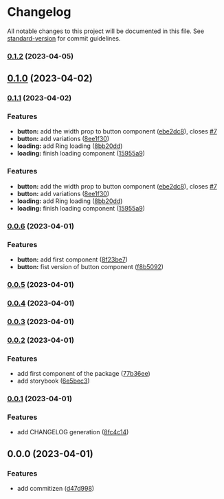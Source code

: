 # Changelog

All notable changes to this project will be documented in this file. See [standard-version](https://github.com/conventional-changelog/standard-version) for commit guidelines.

### [0.1.2](https://github.com/ismaelcostarc/react-aurora/compare/v0.1.1...v0.1.2) (2023-04-05)

## [0.1.0](https://github.com/ismaelcostarc/react-aurora/compare/v0.0.6...v0.1.0) (2023-04-02)

### [0.1.1](https://github.com/ismaelcostarc/react-aurora/compare/v0.0.6...v0.1.1) (2023-04-02)

### Features

* **button:** add the width prop to button component ([ebe2dc8](https://github.com/ismaelcostarc/react-aurora/commit/ebe2dc8df038ee61ed94da9674b95c49b0a7b2e1)), closes [#7](https://github.com/ismaelcostarc/react-aurora/issues/7)
* **button:** add variations ([8ee1f30](https://github.com/ismaelcostarc/react-aurora/commit/8ee1f302bd042fdbc0415dfdbd3f13388946e47d))
* **loading:** add Ring loading ([8bb20dd](https://github.com/ismaelcostarc/react-aurora/commit/8bb20dd825f4661ad643090b36dbdba8ec20c402))
* **loading:** finish loading component ([15955a9](https://github.com/ismaelcostarc/react-aurora/commit/15955a911d97a7cffbf807d43b4179557cf73623))

### Features

* **button:** add the width prop to button component ([ebe2dc8](https://github.com/ismaelcostarc/react-aurora/commit/ebe2dc8df038ee61ed94da9674b95c49b0a7b2e1)), closes [#7](https://github.com/ismaelcostarc/react-aurora/issues/7)
* **button:** add variations ([8ee1f30](https://github.com/ismaelcostarc/react-aurora/commit/8ee1f302bd042fdbc0415dfdbd3f13388946e47d))
* **loading:** add Ring loading ([8bb20dd](https://github.com/ismaelcostarc/react-aurora/commit/8bb20dd825f4661ad643090b36dbdba8ec20c402))
* **loading:** finish loading component ([15955a9](https://github.com/ismaelcostarc/react-aurora/commit/15955a911d97a7cffbf807d43b4179557cf73623))

### [0.0.6](https://github.com/ismaelcostarc/react-aurora/compare/v0.0.5...v0.0.6) (2023-04-01)

### Features

* **button:** add first component ([8f23be7](https://github.com/ismaelcostarc/react-aurora/commit/8f23be71c9d6bdc0357de5342a5f3ee7fca7a792))
* **button:** fist version of button component ([f8b5092](https://github.com/ismaelcostarc/react-aurora/commit/f8b5092140c4e95302a124aa35e83853c2b899a5))

### [0.0.5](https://github.com/ismaelcostarc/react-aurora/compare/v0.0.4...v0.0.5) (2023-04-01)

### [0.0.4](https://github.com/ismaelcostarc/react-aurora/compare/v0.0.3...v0.0.4) (2023-04-01)

### [0.0.3](https://github.com/ismaelcostarc/react-aurora/compare/v0.0.2...v0.0.3) (2023-04-01)

### [0.0.2](https://github.com/ismaelcostarc/react-aurora/compare/v0.0.1...v0.0.2) (2023-04-01)


### Features

* add first component of the package ([77b36ee](https://github.com/ismaelcostarc/react-aurora/commit/77b36ee786511de69d35f6f4be3d510790ff9ab7))
* add storybook ([6e5bec3](https://github.com/ismaelcostarc/react-aurora/commit/6e5bec3f133a2be9198fa00740ab74fda37e6d06))

### [0.0.1](https://github.com/ismaelcostarc/react-aurora/compare/v0.0.0...v0.0.1) (2023-04-01)


### Features

* add CHANGELOG generation ([8fc4c14](https://github.com/ismaelcostarc/react-aurora/commit/8fc4c14ae3cc6965fd00440dcc2e855609118c43))

## 0.0.0 (2023-04-01)

### Features

* add commitizen ([d47d998](https://github.com/ismaelcostarc/react-aurora/commit/d47d998aff1d0ea3f4c998413267107f1d40490c))
